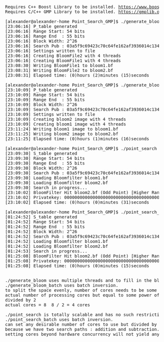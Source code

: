 <pre>
Requires C++ Boost Library to be installed. <a href="https://www.boost.org">https://www.boost.org</a>
Requires C/C++ GMP Library to be installed. <a href="https://gmplib.org">https://gmplib.org</a>
  
[alexander@alexander-home Point_Search_GMP]$ ./generate_bloom
[23:06:16] P_table generated
[23:06:16] Range Start: 54 bits
[23:06:16] Range End  : 55 bits
[23:06:16] Block Width: 2^26
[23:06:16] Search Pub : 03a5f9c69423c70c64fe162af3936014c1346978dccd681fa06a18edaa24e3f7d5
[23:06:16] Settings written to file
[23:06:16] Creating BloomFile2 with 4 threads
[23:06:16] Creating BloomFile1 with 4 threads
[23:08:30] Writing BloomFile1 to bloom1.bf
[23:08:31] Writing BloomFile2 to bloom2.bf
[23:08:31] Elapsed time: (0)hours (2)minutes (15)seconds

[alexander@alexander-home Point_Search_GMP]$ ./generate_bloom_batch
[23:10:09] P_table generated
[23:10:09] Range Start: 54 bits
[23:10:09] Range End  : 55 bits
[23:10:09] Block Width: 2^26
[23:10:09] Search Pub : 03a5f9c69423c70c64fe162af3936014c1346978dccd681fa06a18edaa24e3f7d5
[23:10:09] Settings written to file
[23:10:09] Creating bloom2 image with 4 threads
[23:10:09] Creating bloom1 image with 4 threads
[23:11:24] Writing bloom1 image to bloom1.bf
[23:11:25] Writing bloom2 image to bloom2.bf
[23:11:25] Elapsed time: (0)hours (1)minutes (16)seconds

[alexander@alexander-home Point_Search_GMP]$ ./point_search
[23:09:30] S_table generated
[23:09:30] Range Start: 54 bits
[23:09:30] Range End  : 55 bits
[23:09:30] Block Width: 2^26
[23:09:30] Search Pub : 03a5f9c69423c70c64fe162af3936014c1346978dccd681fa06a18edaa24e3f7d5
[23:09:30] Loading Bloomfilter bloom1.bf
[23:09:30] Loading Bloomfilter bloom2.bf
[23:09:30] Search in progress...
[23:10:02] BloomFilter Hit bloom2.bf (Odd Point) [Higher Range Half]
[23:10:02] Privatekey: 0000000000000000000000000000000000000000000000000069fb4a3e8205d5
[23:10:02] Elapsed time: (0)hours (0)minutes (31)seconds

[alexander@alexander-home Point_Search_GMP]$ ./point_search_batch
[01:24:52] S_table generated
[01:24:52] Range Start: 54 bits
[01:24:52] Range End  : 55 bits
[01:24:52] Block Width: 2^26
[01:24:52] Search Pub : 03a5f9c69423c70c64fe162af3936014c1346978dccd681fa06a18edaa24e3f7d5
[01:24:52] Loading Bloomfilter bloom1.bf
[01:24:52] Loading Bloomfilter bloom2.bf
[01:24:53] Search in progress...
[01:25:08] BloomFilter Hit bloom2.bf (Odd Point) [Higher Range Half]
[01:25:08] Privatekey: 0000000000000000000000000000000000000000000000000069fb4a3e8205d5
[01:25:08] Elapsed time: (0)hours (0)minutes (15)seconds


./generate_bloom uses multiple threads and to fill in the bloomfilter binary.
./generate_bloom_batch uses batch inversion.
to split the space evenly, number of cores needs to be some power of two value.
actual number of processing cores but equal to some power of two value(2,4,8,16,32,64,...)
divided by 2
actual cores = 8  8 / 2 = 4 cores

./point_search is totally scalable and has no such restriction.
./point_search_batch uses batch inversion.
can set any desirable number of cores to use but divided by 2.
because we have two search paths : addition and subtraction.
setting cores beyond hardware concurrency will not yield any additional performance.

</pre>
